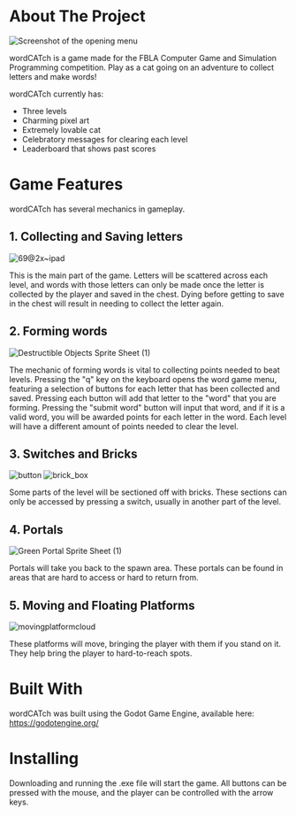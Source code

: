 # About The Project


![Screenshot of the opening menu](https://user-images.githubusercontent.com/74633059/222609268-2c42362e-1568-4982-af53-ed3d0c0ce727.png)


wordCATch is a game made for the FBLA Computer Game and Simulation Programming competition. Play as a cat going on an adventure to collect letters and make words! 

wordCATch currently has:

- Three levels
- Charming pixel art
- Extremely lovable cat
- Celebratory messages for clearing each level
- Leaderboard that shows past scores

# Game Features

wordCATch has several mechanics in gameplay. 

## 1. Collecting and Saving letters

![69@2x~ipad](https://user-images.githubusercontent.com/74633059/223195924-8f759d5f-ede8-457b-857b-e9eb293bed87.png)

This is the main part of the game. Letters will be scattered across each level, and words with those letters can only be made once the letter is collected by the player and saved in the chest. Dying before getting to save in the chest will result in needing to collect the letter again.

## 2. Forming words

![Destructible Objects Sprite Sheet (1)](https://user-images.githubusercontent.com/74633059/223198710-923056d6-8433-47ab-a28b-2dce7b0b38b1.png)

The mechanic of forming words is vital to collecting points needed to beat levels. Pressing the "q" key on the keyboard opens the word game menu, featuring a selection of buttons for each  letter that has been collected and saved. Pressing each button will add that letter to the "word" that you are forming. Pressing the "submit word" button will input that word, and if it is a valid word, you will be awarded points for each letter in the word. Each level will have a different amount of points needed to clear the level. 

## 3. Switches and Bricks

![button](https://user-images.githubusercontent.com/74633059/223188869-09f4fa38-49c0-4410-ae86-ac2836672d20.png) ![brick_box](https://user-images.githubusercontent.com/74633059/223189614-b335ea0c-4511-4f6a-8288-1c5db93ed99b.png)


Some parts of the level will be sectioned off with bricks. These sections can only be accessed by pressing a switch, usually in another part of the level. 

## 4. Portals

![Green Portal Sprite Sheet (1)](https://user-images.githubusercontent.com/74633059/223188432-0e2d0b23-1333-4d6c-a10e-c20c7b8e4ff1.png)

Portals will take you back to the spawn area. These portals can be found in areas that are hard to access or hard to return from.

## 5. Moving and Floating Platforms

![movingplatformcloud](https://user-images.githubusercontent.com/74633059/223199923-4665f72b-79df-48cb-9824-12ab9a42a90c.png)



These platforms will move, bringing the player with them if you stand on it. They help bring the player to hard-to-reach spots.

# Built With

wordCATch was built using the Godot Game Engine, available here: https://godotengine.org/

# Installing

Downloading and running the .exe file will start the game. All buttons can be pressed with the mouse, and the player can be controlled with the arrow keys.


